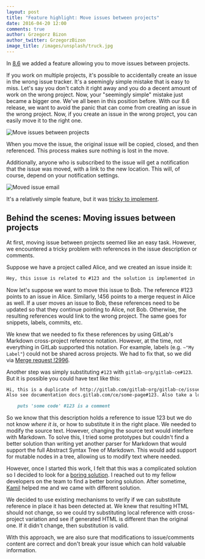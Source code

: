 ```yaml
---
layout: post
title: "Feature highlight: Move issues between projects"
date: 2016-04-20 12:00
comments: true
author: Grzegorz Bizon
author_twitter: GrzegorzBizon
image_title: /images/unsplash/truck.jpg
---
```



In [8.6][releasepost] we added a feature allowing you to move issues between projects.

If you work on multiple projects, it's possible to accidentally create an issue
in the wrong issue tracker. It's a seemingly simple mistake that is easy to miss.
Let's say you don't catch it right away and you do a decent amount of work
on the wrong project. Now, your "seemingly simple" mistake just became a bigger one.
We've all been in this position before. With our 8.6 release, we want to avoid the
panic that can come from creating an issue in the wrong project. Now, if you
create an issue in the wrong project, you can easily move it to the right one.

<!-- more -->

![Move issues between projects](/images/8_6/move-issue.png)

When you move the issue, the original issue will be copied, closed, and then referenced.
This process makes sure nothing is lost in the move.

Additionally, anyone who is subscribed to the issue will get a notification that the
issue was moved, with a link to the new location. This will, of course,
depend on your notification settings.

![Moved issue email](/images/blogimages/moved-issue-email.png)

It's a relatively simple feature, but it was
[tricky to implement][Merge request !2831].

## Behind the scenes: Moving issues between projects

At first, moving issue between projects seemed like an easy task. However,
we encountered a tricky problem with references in the issue description or
comments.

Suppose we have a project called Alice, and we created an issue inside it:

```markdown
Hey, this issue is related to #123 and the solution is implemented in !456.
```

Now let's suppose we want to move this issue to Bob. The reference #123 points
to an issue in Alice. Similarly, !456 points to a merge request in Alice as well.
If a user moves an issue to Bob, these references need to be updated so that they
continue pointing to Alice, not Bob. Otherwise, the resulting references would
link to the wrong project. The same goes for snippets, labels, commits, etc.

We knew that we needed to fix these references by using GitLab's Markdown
cross-project reference notation. However, at the time, not everything in GitLab
supported this notation. For example, labels (e.g. `~"My Label"`) could not be
shared across projects. We had to fix that, so we did via [Merge request !2996].


Another step was simply substituting `#123` with `gitlab-org/gitlab-ce#123`.
But it is possible you could have text like this:

```markdown
Hi, this is a duplicate of http://gitlab.com/gitlab-org/gitlab-ce/issues/123.
Also see documentation docs.gitlab.com/ce/some-page#123. Also take a look at this code:

    puts 'some code' #123 is a comment
```

So we know that this description holds a reference to issue 123 but we do not
know *where it is*, or how to substitute it in the right place. We needed to modify
the source text. However, changing the source text would interfere with Markdown.
To solve this, I tried some prototypes but couldn't find a better solution than
writing yet another parser for Markdown that would support the full Abstract
Syntax Tree of Markdown. This would add support for mutable nodes in a tree,
allowing us to modify text where needed.

However, once I started this work, I felt that this was a complicated solution so
I decided to look for a [boring solution][values]. I reached out to my fellow
developers on the team to find a better boring solution. After sometime,
[Kamil] helped me and we came with different solution.

We decided to use existing mechanisms to verify if we can substitute reference
in place it has been detected at. We knew that resulting HTML should not change,
so we could try substituting local reference with cross-project variation and
see if generated HTML is different than the original one. If it didn't change,
then substitution is valid.

With this approach, we are also sure that modifications to issue/comments
content are correct and don't break your issue which can hold valuable
information.

[Kamil]: https://twitter.com/ayufanpl
[Merge request !2831]: https://gitlab.com/gitlab-org/gitlab-ce/merge_requests/2831
[values]: https://about.gitlab.com/handbook/#values
[releasepost]: https://about.gitlab.com/2016/03/22/gitlab-8-6-released/
[Merge request !2996]: https://gitlab.com/gitlab-org/gitlab-ce/merge_requests/2966
